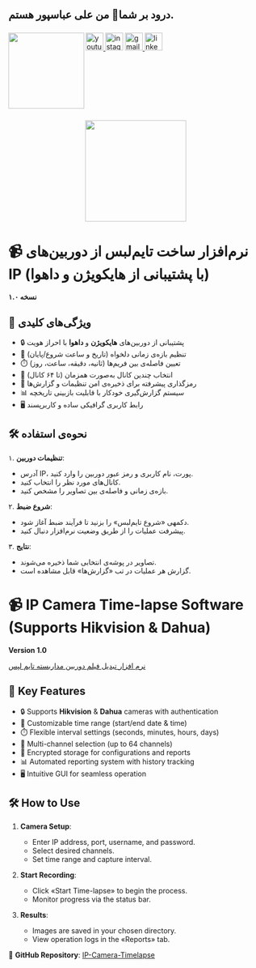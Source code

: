 <h2 align="left">درود بر شما👋 من علی عباسپور هستم.</h2>

###


###

<img align="left" height="150" src="https://intellsoft.ir/wp-content/uploads/2024/04/%D8%B9%D9%84%DB%8C-%D8%B9%D8%A8%D8%A7%D8%B3%D9%BE%D9%88%D8%B1-315x400.jpg"  />

###

<div align="left">
  <a href="https://www.youtube.com/@intellsoft.software" target="_blank">
    <img src="https://img.shields.io/static/v1?message=Youtube&logo=youtube&label=&color=FF0000&logoColor=white&labelColor=&style=for-the-badge" height="35" alt="youtube logo"  />
  </a>
  <img src="https://img.shields.io/static/v1?message=Instagram&logo=instagram&label=&color=E4405F&logoColor=white&labelColor=&style=for-the-badge" height="35" alt="instagram logo"  />
  <a href="4.vip.abbaspor@gmail." target="_blank">
    <img src="https://img.shields.io/static/v1?message=Gmail&logo=gmail&label=&color=D14836&logoColor=white&labelColor=&style=for-the-badge" height="35" alt="gmail logo"  />
  </a>
  <a href="https://www.linkedin.com/in/aliabbaspor/" target="_blank">
    <img src="https://img.shields.io/static/v1?message=LinkedIn&logo=linkedin&label=&color=0077B5&logoColor=white&labelColor=&style=for-the-badge" height="35" alt="linkedin logo"  />
  </a>
</div>

###

<br clear="both">

###

<div align="center">
  <img height="200" src="https://intellsoft.ir/wp-content/uploads/2024/06/%D9%86%D8%B1%D9%85-%D8%A7%D9%81%D8%B2%D8%A7%D8%B1-%D8%AA%D8%A8%D8%AF%DB%8C%D9%84-%D9%81%DB%8C%D9%84%D9%85-%D8%AF%D9%88%D8%B1%D8%A8%DB%8C%D9%86-%D9%85%D8%AF%D8%A7%D8%B1%D8%A8%D8%B3%D8%AA%D9%87-%D8%A8%D9%87-%D8%B9%DA%A9%D8%B3-%D8%AA%D8%A7%DB%8C%D9%85-%D9%84%D9%BE%D8%B3-1.webp"  />
</div>

###

# 📹 نرم‌افزار ساخت تایم‌لبس از دوربین‌های IP (با پشتیبانی از هایکویژن و داهوا)  
**نسخه ۱.۰**  


## 🚀 ویژگی‌های کلیدی  
- 🔒 پشتیبانی از دوربین‌های **هایکویژن** و **داهوا** با احراز هویت  
- 📅 تنظیم بازه‌ی زمانی دلخواه (تاریخ و ساعت شروع/پایان)  
- ⏱️ تعیین فاصله‌ی بین فریم‌ها (ثانیه، دقیقه، ساعت، روز)  
- 📸 انتخاب چندین کانال به‌صورت همزمان (تا ۶۴ کانال)  
- 🔐 رمزگذاری پیشرفته برای ذخیره‌ی امن تنظیمات و گزارش‌ها  
- 📊 سیستم گزارش‌گیری خودکار با قابلیت بازبینی تاریخچه  
- 🖥️ رابط کاربری گرافیکی ساده و کاربرپسند  


## 🛠️ نحوه‌ی استفاده  
۱. **تنظیمات دوربین**:  
   - آدرس IP، پورت، نام کاربری و رمز عبور دوربین را وارد کنید.  
   - کانال‌های مورد نظر را انتخاب کنید.  
   - بازه‌ی زمانی و فاصله‌ی بین تصاویر را مشخص کنید.  

۲. **شروع ضبط**:  
   - دکمهی «شروع تایم‌لبس» را بزنید تا فرآیند ضبط آغاز شود.  
   - پیشرفت عملیات را از طریق وضعیت نرم‌افزار دنبال کنید.  

۳. **نتایج**:  
   - تصاویر در پوشه‌ی انتخابی شما ذخیره می‌شوند.  
   - گزارش هر عملیات در تب «گزارش‌ها» قابل مشاهده است.  


# 📹 IP Camera Time-lapse Software (Supports Hikvision & Dahua)  
**Version 1.0**  

[نرم افزار تبدیل فیلم دوربین مداربسته تایم لپس](https://intellsoft.ir/product/time-lapse-software-with-cctv-playback-film/)  


## 🚀 Key Features  
- 🔒 Supports **Hikvision** & **Dahua** cameras with authentication  
- 📅 Customizable time range (start/end date & time)  
- ⏱️ Flexible interval settings (seconds, minutes, hours, days)  
- 📸 Multi-channel selection (up to 64 channels)  
- 🔐 Encrypted storage for configurations and reports  
- 📊 Automated reporting system with history tracking  
- 🖥️ Intuitive GUI for seamless operation  


## 🛠️ How to Use  
1. **Camera Setup**:  
   - Enter IP address, port, username, and password.  
   - Select desired channels.  
   - Set time range and capture interval.  

2. **Start Recording**:  
   - Click «Start Time-lapse» to begin the process.  
   - Monitor progress via the status bar.  

3. **Results**:  
   - Images are saved in your chosen directory.  
   - View operation logs in the «Reports» tab.  


🔗 **GitHub Repository**: [IP-Camera-Timelapse](https://github.com/intellsoft/time-lapse-software-with-cctv-playback-film)  